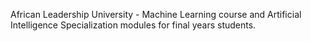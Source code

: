African Leadership University - Machine Learning course and Artificial Intelligence Specialization modules for final years students.

